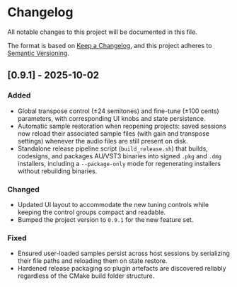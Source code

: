 # Changelog

All notable changes to this project will be documented in this file.

The format is based on [Keep a Changelog](https://keepachangelog.com/en/1.1.0/), and this project adheres to [Semantic Versioning](https://semver.org/spec/v2.0.0.html).

## [0.9.1] - 2025-10-02
### Added
- Global transpose control (±24 semitones) and fine-tune (±100 cents) parameters, with corresponding UI knobs and state persistence.
- Automatic sample restoration when reopening projects: saved sessions now reload their associated sample files (with gain and transpose settings) whenever the audio files are still present on disk.
- Standalone release pipeline script (`build_release.sh`) that builds, codesigns, and packages AU/VST3 binaries into signed `.pkg` and `.dmg` installers, including a `--package-only` mode for regenerating installers without rebuilding binaries.

### Changed
- Updated UI layout to accommodate the new tuning controls while keeping the control groups compact and readable.
- Bumped the project version to `0.9.1` for the new feature set.

### Fixed
- Ensured user-loaded samples persist across host sessions by serializing their file paths and reloading them on state restore.
- Hardened release packaging so plugin artefacts are discovered reliably regardless of the CMake build folder structure.
